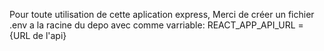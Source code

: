 Pour toute utilisation de cette aplication express,
Merci de créer un fichier .env a la racine du depo avec comme varriable:
REACT_APP_API_URL = {URL de l'api}